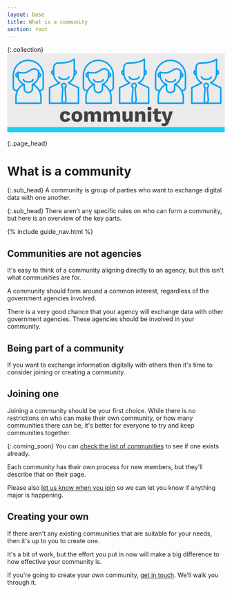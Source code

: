 ```yaml
---
layout: base
title: What is a community
section: root
---
```


{:.collection}
![Community](img/community.svg)

{:.page_head}
# What is a community

{:.sub_head}
A community is group of parties who want to exchange digital data with one another.

{:.sub_head}
There aren't any specific rules on who can form a community, but here is an overview of the key parts.

{% include guide_nav.html %}

## Communities are not agencies

It's easy to think of a community aligning directly to an agency, but this isn't what communities are for.

A community should form around a common interest, regardless of the government agencies involved.

There is a very good chance that your agency will exchange data with other government agencies. These agencies should be involved in your community.

## Being part of a community

If you want to exchange information digitally with others then it's time to consider joining or creating a community.


## Joining one

Joining a community should be your first choice. While there is no restrictions on who can make their own community, or how many communities there can be, it's better for everyone to try and keep communities together.

{:.coming_soon}
You can [check the list of communities](#) to see if one exists already.

Each community has their own process for new members, but they'll describe that on their page.

Please also [let us know when you join](mailto:alastair.parker@ato.gov.au?subject=I%27d%20like%20to%20join%20a%20community) so we can let you know if anything major is happening.

## Creating your own

If there aren't any existing communities that are suitable for your needs, then it's up to you to create one.

It's a bit of work, but the effort you put in now will make a big difference to how effective your community is.

If you're going to create your own community, [get in touch](mailto:alastair.parker@ato.gov.au?subject=I%27d%20like%20to%20make%20a%20new%20community). We'll walk you through it.

